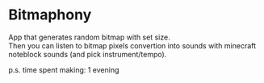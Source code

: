 # Bitmaphony

App that generates random bitmap with set size.   
Then you can listen to bitmap pixels convertion into sounds with minecraft noteblock sounds (and pick instrument/tempo).


p.s. time spent making: 1 evening

